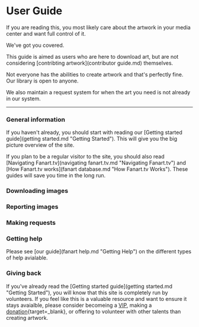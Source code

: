 # __User Guide__

If you are reading this, you most likely care about the artwork in your media center and want full control of it.

We've got you covered.

This guide is aimed as users who are here to download art, but are not considering [contribting artwork](contributor guide.md) themselves.

Not everyone has the abilities to create artwork and that's perfectly fine. Our library is open to anyone.

We also maintain a request system for when the art you need is not already in our system. 

---

### __General information__

If you haven't already, you should start with reading our [Getting started guide](getting started.md "Getting Started"). This will give you the big picture overview of the site. 

If you plan to be a regular visitor to the site, you should also read [Navigating Fanart.tv](navigating fanart.tv.md "Navigating Fanart.tv") and [How Fanart.tv works](fanart database.md "How Fanart.tv Works"). These guides will save you time in the long run.

### __Downloading images__



### __Reporting images__



### __Making requests__



### __Getting help__

Please see [our guide](fanart help.md "Getting Help") on the different types of help avialable.

### __Giving back__

If you've already read the [Getting started guide](getting started.md "Getting Started"), you will know that this site is completely run by volunteers. If you feel like this is a valuable resource and want to ensure it stays avaialble, please consider becomeing a [VIP](vip.md "Become a VIP"), making a [donation](https://fanart.tv/contribute/){target=_blank}, or offering to volunteer with other talents than creating artwork.



